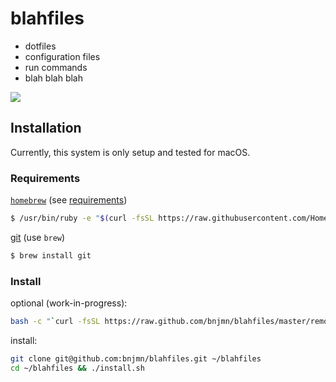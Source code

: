 # blahfiles

- dotfiles
- configuration files
- run commands
- blah blah blah

![](https://media.giphy.com/media/iW8tsoJWcfPc4/giphy.gif)

## Installation

Currently, this system is only setup and tested for macOS.

### Requirements

[`homebrew`][homebrew] (see [requirements][brew-reqs])

```bash
$ /usr/bin/ruby -e "$(curl -fsSL https://raw.githubusercontent.com/Homebrew/install/master/install)"
```

[git][git-homepage] (use `brew`)
```bash
$ brew install git
```

### Install

optional (work-in-progress):

```bash
bash -c "`curl -fsSL https://raw.github.com/bnjmn/blahfiles/master/remote-setup.sh`"
```

install:

```bash
git clone git@github.com:bnjmn/blahfiles.git ~/blahfiles
cd ~/blahfiles && ./install.sh
```

[homebrew]: https://brew.sh/
[brew-reqs]: https://docs.brew.sh/Installation#requirements 
[git-homepage]: https://git-scm.com/
